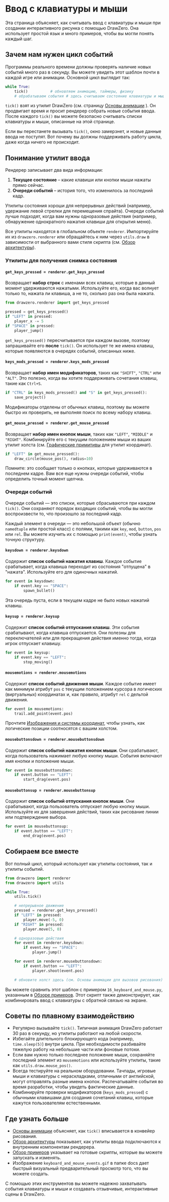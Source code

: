 # Ввод с клавиатуры и мыши

Эта страница объясняет, как считывать ввод с клавиатуры и мыши при создании
интерактивного рисунка с помощью DrawZero. Она использует простой язык и много примеров, чтобы
вы могли понять каждый шаг.

## Зачем нам нужен цикл событий

Программы реального времени должны проверять наличие новых событий много раз в секунду. Вы можете увидеть
этот шаблон почти в каждой игре или анимации. Основной цикл выглядит так:

```python
while True:
    tick()          # обновляем анимацию, таймеры, физику
    # обрабатываем события # здесь считываем состояние клавиатуры и мыши
```

`tick()` взят из утилит DrawZero (см. страницу [Основы анимации](animation.md)
). Он продвигает время и просит рендерер собрать новые события ввода. После
каждого `tick()` вы можете безопасно считывать списки клавиатуры и мыши, описанные на этой
странице.

Если вы перестанете вызывать `tick()`, окно замерзнет, и новые данные ввода не поступят.
Вот почему вы должны поддерживать работу цикла, даже когда ничего не происходит.

## Понимание утилит ввода

Рендерер записывает два вида информации:

1. **Текущее состояние** – какие клавиши или кнопки мыши нажаты прямо сейчас.
2. **Очереди событий** – история того, что изменилось за последний кадр.

Утилиты состояния хороши для непрерывных действий (например, удержание левой
стрелки для перемещения спрайта). Очереди событий лучше подходят, когда вам нужны одноразовые действия
(например, обнаружение однократного нажатия клавиши для открытия меню).

Все утилиты находятся в глобальном объекте `renderer`. Импортируйте их из
`drawzero.renderer` или обращайтесь к ним через `utils.draw` в зависимости от выбранного вами
стиля скрипта (см. [Обзор архитектуры](architecture.md)).

### Утилиты для получения снимка состояния

#### `get_keys_pressed = renderer.get_keys_pressed`

Возвращает **набор строк** с именами всех клавиш, которые в данный момент удерживаются
нажатыми. Используйте его, когда вас волнует только то, нажата ли клавиша, а не то, сколько раз она была
нажата.

```python
from drawzero.renderer import get_keys_pressed

pressed = get_keys_pressed()
if "LEFT" in pressed:
    player_x -= 5
if "SPACE" in pressed:
    player_jump()
```

`get_keys_pressed()` пересчитывается при каждом вызове, поэтому запрашивайте его **после**
`tick()`. Он использует те же имена клавиш, которые появляются в очередях событий, описанных
ниже.

#### `keys_mods_pressed = renderer.keys_mods_pressed`

Возвращает **набор имен модификаторов**, таких как `"SHIFT"`, `"CTRL"` или `"ALT"`. Это
полезно, когда вы хотите поддерживать сочетания клавиш, такие как `Ctrl+S`.

```python
if "CTRL" in keys_mods_pressed() and "S" in get_keys_pressed():
    save_project()
```

Модификаторы отделены от обычных клавиш, поэтому вы можете быстро их проверить, не
выполняя поиск по всему набору клавиш.

#### `get_mouse_pressed = renderer.get_mouse_pressed`

Возвращает **набор имен кнопок мыши**, таких как `"LEFT"`, `"MIDDLE"` и
`"RIGHT"`. Комбинируйте его с текущим положением мыши из ваших утилит холста
(см. [Графические примитивы](primitives.md) для утилит координат).

```python
if "LEFT" in get_mouse_pressed():
    draw_circle(mouse_pos(), radius=10)
```

Помните: это сообщает только о кнопках, которые удерживаются в последнем кадре. Вам
все еще нужны очереди событий, чтобы определить точный момент щелчка.

### Очереди событий

Очереди событий — это списки, которые сбрасываются при каждом `tick()`. Они сохраняют порядок
входящих событий, чтобы вы могли воспроизвести то, что произошло за последний кадр.

Каждый элемент в очереди — это небольшой объект (обычно `namedtuple` или
простой класс) с полями, такими как `key`, `mod`, `button`, `pos` или `rel`. Вы можете
изучить их с помощью `print(event)`, чтобы узнать точную структуру.

#### `keysdown = renderer.keysdown`

Содержит **список событий нажатия клавиш**. Каждое событие срабатывает, когда клавиша переходит из
состояния "отпущена" в "нажата". Используйте его для одиночных нажатий.

```python
for event in keysdown:
    if event.key == "SPACE":
        spawn_bullet()
```

Эта очередь пуста, если в текущем кадре не было новых нажатий клавиш.

#### `keysup = renderer.keysup`

Содержит **список событий отпускания клавиш**. Эти события срабатывают, когда клавиша
отпускается. Они полезны для переключателей или для прекращения действия именно тогда, когда игрок
отпускает клавишу.

```python
for event in keysup:
    if event.key == "LEFT":
        stop_moving()
```

#### `mousemotions = renderer.mousemotions`

Содержит **список событий движения мыши**. Каждое событие имеет как минимум атрибут `pos`
с текущим положением курсора в логических (виртуальных) координатах и,
как правило, атрибут `rel` с дельтой движения.

```python
for event in mousemotions:
    trail.add_point(event.pos)
```

Прочтите [Изображения и системы координат](images.md), чтобы узнать, как логические позиции
соотносятся с вашим холстом.

#### `mousebuttonsdown = renderer.mousebuttonsdown`

Содержит **список событий нажатия кнопок мыши**. Они срабатывают, когда пользователь нажимает
любую кнопку мыши. События включают имя кнопки и положение мыши.

```python
for event in mousebuttonsdown:
    if event.button == "LEFT":
        start_drag(event.pos)
```

#### `mousebuttonsup = renderer.mousebuttonsup`

Содержит **список событий отпускания кнопок мыши**. Они срабатывают, когда пользователь отпускает
любую кнопку мыши. Используйте их для завершения действий, таких как рисование линии или подтверждение
выбора.

```python
for event in mousebuttonsup:
    if event.button == "LEFT":
        end_drag(event.pos)
```

## Собираем все вместе

Вот полный цикл, который использует как утилиты состояния, так и утилиты событий.

```python
from drawzero import renderer
from drawzero import utils

while True:
    utils.tick()

    # непрерывное движение
    pressed = renderer.get_keys_pressed()
    if "LEFT" in pressed:
        player.move(-5, 0)
    if "RIGHT" in pressed:
        player.move(5, 0)

    # одноразовые действия
    for event in renderer.keysdown:
        if event.key == "SPACE":
            player.jump()

    for event in renderer.mousebuttonsdown:
        if event.button == "LEFT":
            player.shoot(event.pos)

    # обновите холст здесь (см. Основы анимации для вызовов рисования)
```

Вы можете сравнить этот шаблон с примером `16_keyboard_and_mouse.py`, указанным
в [Обзоре примеров](examples_overview.md). Этот скрипт также демонстрирует,
как комбинировать ввод с клавиатуры с обратной связью на экране.

## Советы по плавному взаимодействию

- Регулярно вызывайте `tick()`. Типичная анимация DrawZero работает 30 раз в
  секунду, но утилиты работают на любой скорости.
- Избегайте длительного блокирующего кода (например, `time.sleep(5)`) внутри цикла. При необходимости
  разбивайте тяжелую работу на небольшие части или фоновые потоки.
- Если вам нужно только последнее положение мыши, сохраняйте последний элемент из
  `mousemotions` или используйте утилиты, такие как `utils.draw.mouse_pos()`.
- Всегда тестируйте на реальном оборудовании. Тачпады, игровые мыши и клавиатуры с
  нераскладками, отличными от английской, могут отправлять разные имена кнопок. Распечатывайте события во время
  разработки, чтобы увидеть фактические данные.
- Комбинируйте проверки модификаторов (`keys_mods_pressed`) с обычными клавишами для создания
  сочетаний клавиш, которые кажутся пользователям естественными.

## Где узнать больше

- [Основы анимации](animation.md) объясняет, как `tick()` вписывается в
  конвейер рисования.
- [Обзор архитектуры](architecture.md) показывает, как утилиты ввода подключаются к
  внутренним компонентам рендерера.
- [Обзор примеров](examples_overview.md) указывает на готовые скрипты, которые вы можете
  запускать и изменять.
- Изображение `keyboard_and_mouse_events.gif` в папке docs дает быстрый
  визуальный предварительный просмотр того, что вы можете создать.

С помощью этих инструментов вы можете надежно захватывать события клавиатуры и мыши и создавать
отзывчивые, интерактивные сцены в DrawZero.
